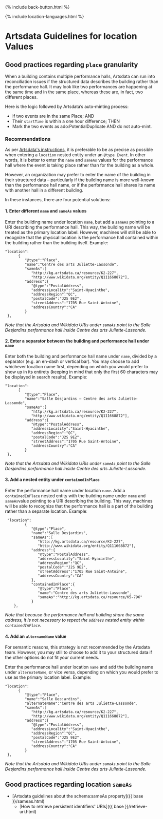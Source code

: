 <p>{% include back-button.html %}</p>
{% include location-languages.html %}

# Artsdata Guidelines for location Values


## Good practices regarding `place` granularity

When a building contains multiple performance halls, Artsdata can run into reconciliation issues if the structured data describes the building rather than the performance hall. It may look like two performances are happening at the same time and in the same place, whereas these are, in fact, two different places.

Here is the logic followed by Artsdata’s auto-minting process: 
* If two events are in the same Place; AND
* Their `startTime` is within a one hour difference; THEN
* Mark the two events as ado:PotentialDuplicate AND do not auto-mint.


### Recommendations

As per [Artsdata's instructions](https://culturecreates.github.io/artsdata-data-model/classes/event.html#properties), it is preferable to be as precise as possible when entering a `location` nested entity under an `@type Event`. In other words, it is better to enter the `name` and `sameAs` values for the performance hall where the event is taking place rather than for the building as a whole. 

However, an organization may prefer to enter the name of the building in their structured data – particularly if the building name is more well-known than the performance hall name, or if the performance hall shares its name with another hall in a different building. 

In these instances, there are four potential solutions:

#### 1. Enter different `name` and `sameAs` values

Enter the building name under location `name`, but add a `sameAs` pointing to a URI describing the performance hall. This way, the building name will be treated as the primary location label. However, machines will still be able to recognize that the physical location is the performance hall contained within the building rather than the building itself.
   Example:
   ```
"location":
         {
            "@type":"Place",
            "name":"Centre des arts Juliette-Lassonde",
            "sameAs":[
               "http://kg.artsdata.ca/resource/K2-227",
               "http://www.wikidata.org/entity/Q111668872"],
            "address":{
               "@type":"PostalAddress",
               "addressLocality":"Saint-Hyacinthe",
               "addressRegion":"QC",
               "postalCode":"J2S 9E2",
               "streetAddress":"1705 Rue Saint-Antoine",
               "addressCountry":"CA"
            }
    },
```
*Note that the Artsdata and Wikidata URIs under `sameAs` point to the Salle Desjardins performance hall inside Centre des arts Juliette-Lassonde.*

#### 2. Enter a separator between the building and performance hall under `name`

Enter both the building and performance hall name under `name`, divided by a separator (e.g. an en-dash or vertical bar). You may choose to add whichever location name first, depending on which you would prefer to show up in its entirety (keeping in mind that only the first 60 characters may be displayed in search results).
   Example:
   ```
"location":
         {
            "@type":"Place",
            "name":"Salle Desjardins – Centre des arts Juliette-Lassonde",
            "sameAs":[
               "http://kg.artsdata.ca/resource/K2-227",
               "http://www.wikidata.org/entity/Q111668872"],
            "address":{
               "@type":"PostalAddress",
               "addressLocality":"Saint-Hyacinthe",
               "addressRegion":"QC",
               "postalCode":"J2S 9E2",
               "streetAddress":"1705 Rue Saint-Antoine",
               "addressCountry":"CA"
            }
    },
```
*Note that the Artsdata and Wikidata URIs under `sameAs` point to the Salle Desjardins performance hall inside Centre des arts Juliette-Lassonde.*


#### 3. Add a nested entity under `containedInPlace`

Enter the performance hall name under location `name`. Add a `containedInPlace` nested entity with the building name under `name` and `sameAs`value pointing to a URI describing the building. This way, machines will be able to recognize that the performance hall is a part of the building rather than a separate location.
   Example:
```
 "location":
         {
            "@type":"Place",
            "name":"Salle Desjardins",
            "sameAs":[
               "http://kg.artsdata.ca/resource/K2-227",
               "http://www.wikidata.org/entity/Q111668872"],
            "address":{
               "@type":"PostalAddress",
               "addressLocality":"Saint-Hyacinthe",
               "addressRegion":"QC",
               "postalCode":"J2S 9E2",
               "streetAddress":"1705 Rue Saint-Antoine",
               "addressCountry":"CA"
            },
            "containedInPlace":{
               "@type":"Place",
               "name":"Centre des arts Juliette-Lassonde",
               "sameAs":"http://kg.artsdata.ca/resource/K5-796"
            }
    },
```
*Note that because the performance hall and building share the same address, it is not necessary to repeat the `address` nested entity within `containedInPlace`.*


#### 4. Add an `alternameName` value

For semantic reasons, this strategy is not recommended by the Artsdata team. However, you may still to choose to add it to your structured data if the other options do not fit your current needs.

Enter the performance hall under location `name` and add the building name under `alternateName`, or vice versa, depending on which you would prefer to use as the primary location label.
   Example:
   ```
"location":
         {
            "@type":"Place",
            "name":"Salle Desjardins",
            "alternateName":"Centre des arts Juliette-Lassonde",
            "sameAs":[
               "http://kg.artsdata.ca/resource/K2-227",
               "http://www.wikidata.org/entity/Q111668872"],
            "address":{
               "@type":"PostalAddress",
               "addressLocality":"Saint-Hyacinthe",
               "addressRegion":"QC",
               "postalCode":"J2S 9E2",
               "streetAddress":"1705 Rue Saint-Antoine",
               "addressCountry":"CA"
            }
    },
```
*Note that the Artsdata and Wikidata URIs under `sameAs` point to the Salle Desjardins performance hall inside Centre des arts Juliette-Lassonde.*

## Good practices regarding location `sameAs`

- [Artsdata guidelines about the schema:sameAs property]({{ base }}/sameas.html)
  - [How to retrieve persistent identifiers' URIs]({{ base }}/retrieve-uri.html)
